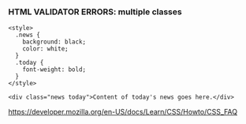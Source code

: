 ### HTML VALIDATOR ERRORS: multiple classes

```
<style>
  .news {
    background: black;
    color: white;
  }
  .today {
    font-weight: bold;
  }
</style>

<div class="news today">Content of today's news goes here.</div>
```

https://developer.mozilla.org/en-US/docs/Learn/CSS/Howto/CSS_FAQ

